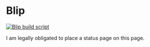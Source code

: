 # Blip
[![Blip build script](https://github.com/MinecraftPublisher/blip/actions/workflows/blip.yml/badge.svg)](https://github.com/MinecraftPublisher/blip/actions/workflows/blip.yml)

I am legally obligated to place a status page on this page.